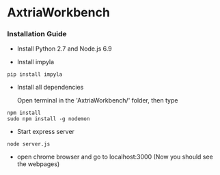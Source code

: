 # AxtriaWorkbench
### Installation Guide

* Install Python 2.7 and Node.js 6.9

* Install impyla
```shell
pip install impyla
```

* Install all dependencies

  Open terminal in the 'AxtriaWorkbench/' folder, then type
```shell
npm install
sudo npm install -g nodemon
```

* Start express server
```shell
node server.js
```

* open chrome browser and go to localhost:3000 (Now you should see the webpages)
